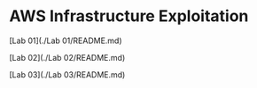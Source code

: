 # AWS Infrastructure Exploitation

[Lab 01](./Lab 01/README.md)

[Lab 02](./Lab 02/README.md)

[Lab 03](./Lab 03/README.md)


